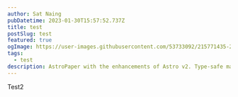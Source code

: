 ```yaml
---
author: Sat Naing
pubDatetime: 2023-01-30T15:57:52.737Z
title: test
postSlug: test
featured: true
ogImage: https://user-images.githubusercontent.com/53733092/215771435-25408246-2309-4f8b-a781-1f3d93bdf0ec.png
tags:
  - test
description: AstroPaper with the enhancements of Astro v2. Type-safe markdown contents, bug fixes and better dev experience etc.
---
```


Test2
